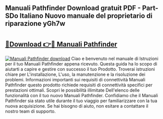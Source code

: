 ## Manuali Pathfinder Download gratuit PDF - Part-SDo Italiano Nuovo manuale del proprietario di riparazione yGh7w

# <h2><a href="http://dfddpv.blite.top/?on=Manuali+Pathfinder">🔗Download 👉🔴 Manuali Pathfinder</a></h2>

[![Manuali Pathfinder download](https://i.imgur.com/lujVjoI.png)](http://dfddpv.blite.top/?on=Manuali+Pathfinder)
Ciao e benvenuto nel manuale di Istruzioni per il tuo Manuali Pathfinder appena ricevuto. Questa guida ha lo scopo di aiutarti a capire e gestire con successo il tuo Prodotto. Troverai istruzioni chiare per L'installazione, L'uso, la manutenzione e la risoluzione dei problemi. Informazioni importanti sui requisiti di connettività Manuali Pathfinder questo prodotto richiede requisiti di connettività specifici per prestazioni ottimali. Scopri le possibilità illimitate Dell'elenco delle funzionalità con il tuo nuovo Manuali Pathfinder. Confidiamo che il Manuali Pathfinder sia stato utile durante il tuo viaggio per familiarizzare con la tua nuova acquisizione. Se hai bisogno di aiuto, non esitare a contattare il nostro team di supporto.
